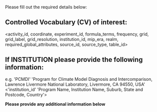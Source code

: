 <Please delete irrelevant information from the template below before submitting your issue>

Please fill out the required details below:

## Controlled Vocabulary (CV) of interest:
<activity_id, coordinate, experiment_id, formula_terms, frequency, grid, grid_label, grid_resolution, institution_id, mip_era, realm, required_global_attributes, source_id, source_type, table_id>

## If INSTITUTION please provide the following information:
e.g. 'PCMDI' 'Program for Climate Model Diagnosis and Intercomparison, Lawrence Livermore National Laboratory, Livermore, CA 94550, USA'
<'institution_id' 'Program Name, Institution Name, Suburb, State and Postcode, Country'>

**Please provide any additional information below**
